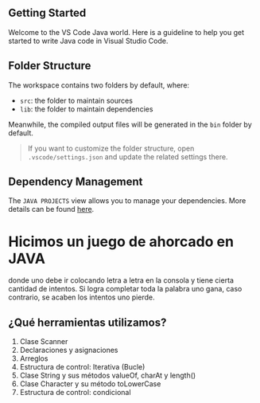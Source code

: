 ## Getting Started

Welcome to the VS Code Java world. Here is a guideline to help you get started to write Java code in Visual Studio Code.

## Folder Structure

The workspace contains two folders by default, where:

- `src`: the folder to maintain sources
- `lib`: the folder to maintain dependencies

Meanwhile, the compiled output files will be generated in the `bin` folder by default.

> If you want to customize the folder structure, open `.vscode/settings.json` and update the related settings there.

## Dependency Management

The `JAVA PROJECTS` view allows you to manage your dependencies. More details can be found [here](https://github.com/microsoft/vscode-java-dependency#manage-dependencies).
# Hicimos un juego de ahorcado en JAVA 
donde uno debe ir colocando letra a letra en la consola y tiene cierta cantidad de intentos. Si logra completar toda la palabra uno gana, caso contrario, se acaben los intentos uno pierde. 
## ¿Qué herramientas utilizamos? 
1. Clase Scanner 
2. Declaraciones y asignaciones
3. Arreglos 
4.  Estructura de control: Iterativa (Bucle)
5.  Clase String y sus métodos valueOf, charAt y length()
6.   Clase Character y su método toLowerCase
7.   Estructura de control: condicional